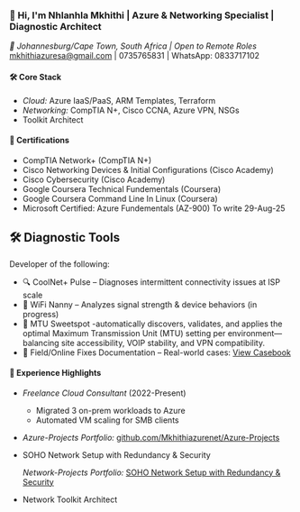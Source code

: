 ### 👋 Hi, I'm Nhlanhla Mkhithi | Azure & Networking Specialist | Diagnostic Architect
*📍 Johannesburg/Cape Town, South Africa | Open to Remote Roles*  
mkhithiazuresa@gmail.com | 0735765831 | WhatsApp: 0833717102

#### 🛠 Core Stack  
- *Cloud:* Azure IaaS/PaaS, ARM Templates, Terraform  
- *Networking:* CompTIA N+, Cisco CCNA, Azure VPN, NSGs  
- Toolkit Architect

#### 📜 Certifications  
- CompTIA Network+ (CompTIA N+)
- Cisco Networking Devices & Initial Configurations (Cisco Academy)
- Cisco Cybersecurity (Cisco Academy)
- Google Coursera Technical Fundementals (Coursera)
- Google Coursera Command Line In Linux (Coursera)
- Microsoft Certified: Azure Fundementals (AZ-900) To write 29-Aug-25

## 🛠️ Diagnostic Tools
Developer of the following:
- 🔍 CoolNet+ Pulse – Diagnoses intermittent connectivity issues at ISP scale
- 📶 WiFi Nanny – Analyzes signal strength & device behaviors (in progress)
- 🎯 MTU Sweetspot -automatically discovers, validates, and applies the optimal Maximum Transmission Unit (MTU) setting per environment—balancing site accessibility, VOIP stability, and VPN compatibility.
- 📘 Field/Online Fixes Documentation – Real-world cases: [View Casebook](./casebook/field_fixes.md) 





#### 💼 Experience Highlights  
- *Freelance Cloud Consultant* (2022-Present)  
  - Migrated 3 on-prem workloads to Azure  
  - Automated VM scaling for SMB clients  
- *Azure-Projects Portfolio:* [github.com/Mkhithiazurenet/Azure-Projects](https://github.com/Mkhithiazurenet/Azure-Projects)
- SOHO Network Setup with Redundancy & Security
  
  *Network-Projects Portfolio:* [SOHO Network Setup with Redundancy & Security](https://github.com/MkhithiAzureNet/Small-Office-Network)
- Network Toolkit Architect 
